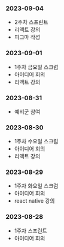 ### 2023-09-04

- 2주차 스프린트
- 리액트 강의
- 피그마 작성

### 2023-09-01

- 1주차 금요일 스크럼
- 아이디어 회의
- 리액트 강의

### 2023-08-31

- 예비군 참여

### 2023-08-30

- 1주차 수요일 스크럼
- 아이디어 회의
- 리액트 강의

### 2023-08-29

- 1주차 화요일 스크럼
- 아이디어 회의
- react native 강의

### 2023-08-28

- 1주차 스프린트
- 아이디어 회의
